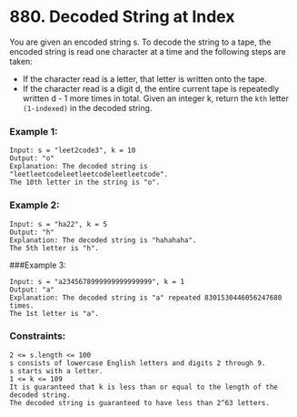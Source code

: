 # 880. Decoded String at Index
You are given an encoded string s. To decode the string to a tape, the encoded string is read one character at a time and the following steps are taken:

* If the character read is a letter, that letter is written onto the tape.
* If the character read is a digit d, the entire current tape is repeatedly written d - 1 more times in total.
Given an integer k, return the `kth` letter `(1-indexed)` in the decoded string.


### Example 1:
```
Input: s = "leet2code3", k = 10
Output: "o"
Explanation: The decoded string is "leetleetcodeleetleetcodeleetleetcode".
The 10th letter in the string is "o".
```
### Example 2:
```
Input: s = "ha22", k = 5
Output: "h"
Explanation: The decoded string is "hahahaha".
The 5th letter is "h".
```
###Example 3:
```
Input: s = "a2345678999999999999999", k = 1
Output: "a"
Explanation: The decoded string is "a" repeated 8301530446056247680 times.
The 1st letter is "a".
```

### Constraints:
```
2 <= s.length <= 100
s consists of lowercase English letters and digits 2 through 9.
s starts with a letter.
1 <= k <= 109
It is guaranteed that k is less than or equal to the length of the decoded string.
The decoded string is guaranteed to have less than 2^63 letters.
```
